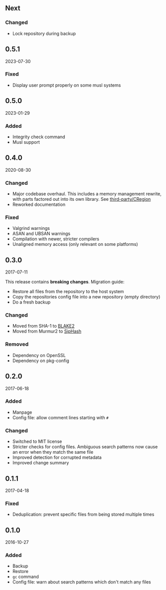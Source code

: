 ## Next

### Changed

* Lock repository during backup

## 0.5.1

2023-07-30

### Fixed

* Display user prompt properly on some musl systems

## 0.5.0

2023-01-29

### Added

* Integrity check command
* Musl support

## 0.4.0

2020-08-30

### Changed

* Major codebase overhaul. This includes a memory management rewrite, with parts factored out into
  its own library. See [third-party/CRegion](third-party/CRegion/README.md)
* Reworked documentation

### Fixed

* Valgrind warnings
* ASAN and UBSAN warnings
* Compilation with newer, stricter compilers
* Unaligned memory access (only relevant on some platforms)

## 0.3.0

2017-07-11

This release contains **breaking changes**. Migration guide:

* Restore all files from the repository to the host system
* Copy the repositories config file into a new repository (empty directory)
* Do a fresh backup

### Changed

* Moved from SHA-1 to [BLAKE2](https://www.blake2.net)
* Moved from Murmur2 to [SipHash](https://github.com/veorq/SipHash)

### Removed

* Dependency on OpenSSL
* Dependency on pkg-config

## 0.2.0

2017-06-18

### Added

* Manpage
* Config file: allow comment lines starting with `#`

### Changed

* Switched to MIT license
* Stricter checks for config files. Ambiguous search patterns now cause an error when they match the
  same file
* Improved detection for corrupted metadata
* Improved change summary

## 0.1.1

2017-04-18

### Fixed

* Deduplication: prevent specific files from being stored multiple times

## 0.1.0

2016-10-27

### Added

* Backup
* Restore
* `gc` command
* Config file: warn about search patterns which don't match any files
